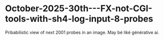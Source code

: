 # October-2025-30th---FX-not-CGI-tools-with-sh4-log-input-8-probes
Pribabilistic view of next 2001 probes in an image. May bé liké générative ai.
